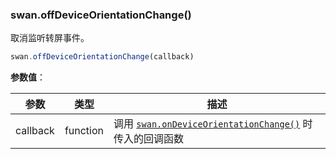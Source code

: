 ### swan.offDeviceOrientationChange()

取消监听转屏事件。

```js
swan.offDeviceOrientationChange(callback)
```

**参数值**：

|参数|类型|描述|
|-|-|-|
|callback|function|调用 [`swan.onDeviceOrientationChange()`](#swan-onDeviceOrientationChange) 时传入的回调函数|
